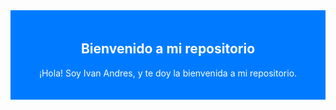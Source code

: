 

<div style="background-color: #007bff; color: #fff; padding: 20px; text-align: center;">
    <h2>Bienvenido a mi repositorio</h2>
    <p>¡Hola! Soy Ivan Andres, y te doy la bienvenida a mi repositorio.</p>
</div>
